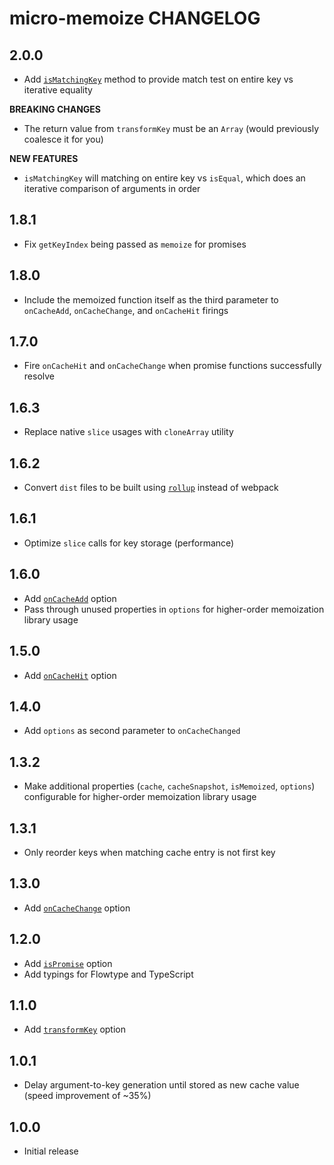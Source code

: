 # micro-memoize CHANGELOG

## 2.0.0

* Add [`isMatchingKey`](#ismatchingkey) method to provide match test on entire key vs iterative equality

**BREAKING CHANGES**

* The return value from `transformKey` must be an `Array` (would previously coalesce it for you)

**NEW FEATURES**

* `isMatchingKey` will matching on entire key vs `isEqual`, which does an iterative comparison of arguments in order

## 1.8.1

* Fix `getKeyIndex` being passed as `memoize` for promises

## 1.8.0

* Include the memoized function itself as the third parameter to `onCacheAdd`, `onCacheChange`, and `onCacheHit` firings

## 1.7.0

* Fire `onCacheHit` and `onCacheChange` when promise functions successfully resolve

## 1.6.3

* Replace native `slice` usages with `cloneArray` utility

## 1.6.2

* Convert `dist` files to be built using [`rollup`](https://github.com/rollup/rollup) instead of webpack

## 1.6.1

* Optimize `slice` calls for key storage (performance)

## 1.6.0

* Add [`onCacheAdd`](README.md#oncacheadd) option
* Pass through unused properties in `options` for higher-order memoization library usage

## 1.5.0

* Add [`onCacheHit`](README.md#oncachehit) option

## 1.4.0

* Add `options` as second parameter to `onCacheChanged`

## 1.3.2

* Make additional properties (`cache`, `cacheSnapshot`, `isMemoized`, `options`) configurable for higher-order memoization library usage

## 1.3.1

* Only reorder keys when matching cache entry is not first key

## 1.3.0

* Add [`onCacheChange`](README.md#oncachechange) option

## 1.2.0

* Add [`isPromise`](README.md#ispromise) option
* Add typings for Flowtype and TypeScript

## 1.1.0

* Add [`transformKey`](README.md#transformkey) option

## 1.0.1

* Delay argument-to-key generation until stored as new cache value (speed improvement of ~35%)

## 1.0.0

* Initial release
